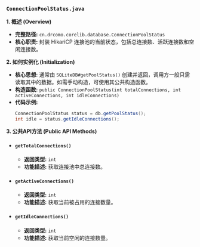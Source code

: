 ### `ConnectionPoolStatus.java`

**1. 概述 (Overview)**

  * **完整路径:** `cn.drcomo.corelib.database.ConnectionPoolStatus`
  * **核心职责:** 封装 HikariCP 连接池的当前状态，包括总连接数、活跃连接数和空闲连接数。

**2. 如何实例化 (Initialization)**

  * **核心思想:** 通常由 `SQLiteDB#getPoolStatus()` 创建并返回，调用方一般只需读取其中的数据。如需手动构造，可使用其公共构造函数。
  * **构造函数:** `public ConnectionPoolStatus(int totalConnections, int activeConnections, int idleConnections)`
  * **代码示例:**
    ```java
    ConnectionPoolStatus status = db.getPoolStatus();
    int idle = status.getIdleConnections();
    ```

**3. 公共API方法 (Public API Methods)**

  * #### `getTotalConnections()`
      * **返回类型:** `int`
      * **功能描述:** 获取连接池中总连接数。
  * #### `getActiveConnections()`
      * **返回类型:** `int`
      * **功能描述:** 获取当前被占用的连接数量。
  * #### `getIdleConnections()`
      * **返回类型:** `int`
      * **功能描述:** 获取当前空闲的连接数量。

